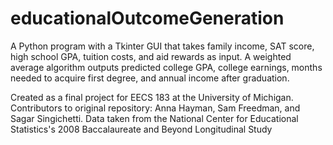 educationalOutcomeGeneration
============================

A Python program with a Tkinter GUI that takes family income, SAT score, high school GPA, tuition costs, and aid rewards as input. A weighted average algorithm outputs predicted college GPA, college earnings, months needed to acquire first degree, and annual income after graduation.

Created as a final project for EECS 183 at the University of Michigan. Contributors to original repository: Anna Hayman, Sam Freedman, and Sagar Singichetti. Data taken from the National Center for Educational Statistics's 2008 Baccalaureate and Beyond Longitudinal Study

